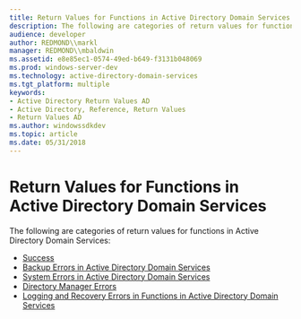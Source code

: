 ```yaml
---
title: Return Values for Functions in Active Directory Domain Services
description: The following are categories of return values for functions in Active Directory Domain Services.
audience: developer
author: REDMOND\\markl
manager: REDMOND\\mbaldwin
ms.assetid: e8e85ec1-0574-49ed-b649-f3131b048069
ms.prod: windows-server-dev
ms.technology: active-directory-domain-services
ms.tgt_platform: multiple
keywords:
- Active Directory Return Values AD
- Active Directory, Reference, Return Values
- Return Values AD
ms.author: windowssdkdev
ms.topic: article
ms.date: 05/31/2018
---
```


# Return Values for Functions in Active Directory Domain Services

The following are categories of return values for functions in Active Directory Domain Services:

-   [Success](success.md)
-   [Backup Errors in Active Directory Domain Services](backup-errors-in-active-directory-domain-services.md)
-   [System Errors in Active Directory Domain Services](system-errors-in-active-directory-domain-services.md)
-   [Directory Manager Errors](directory-manager-errors.md)
-   [Logging and Recovery Errors in Functions in Active Directory Domain Services](logging-and-recovery-errors-in-functions-in-active-directory-domain-services.md)

 

 




